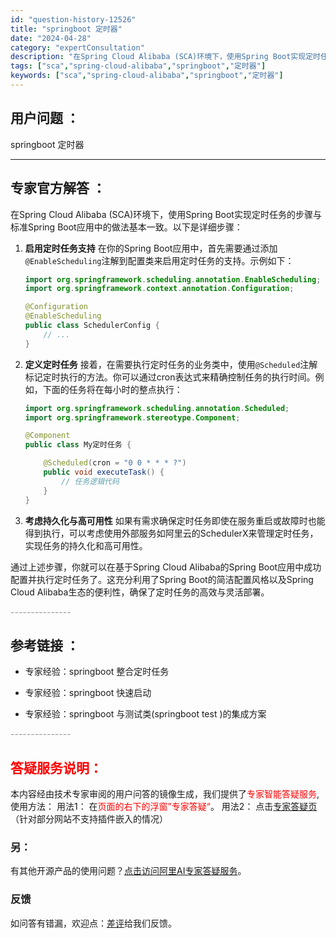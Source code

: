 ```yaml
---
id: "question-history-12526"
title: "springboot 定时器"
date: "2024-04-28"
category: "expertConsultation"
description: "在Spring Cloud Alibaba (SCA)环境下，使用Spring Boot实现定时任务的步骤与标准Spring Boot应用中的做法基本一致。以下是详细步骤：1. **启用定时任务支持**   在你的Spring Boot应用中，首先需要通过添加`@EnableScheduling`注"
tags: ["sca","spring-cloud-alibaba","springboot","定时器"]
keywords: ["sca","spring-cloud-alibaba","springboot","定时器"]
---
```


## 用户问题 ： 
 springboot 定时器  

---------------
## 专家官方解答 ：

在Spring Cloud Alibaba (SCA)环境下，使用Spring Boot实现定时任务的步骤与标准Spring Boot应用中的做法基本一致。以下是详细步骤：

1. **启用定时任务支持**
   在你的Spring Boot应用中，首先需要通过添加`@EnableScheduling`注解到配置类来启用定时任务的支持。示例如下：
   ```java
   import org.springframework.scheduling.annotation.EnableScheduling;
   import org.springframework.context.annotation.Configuration;

   @Configuration
   @EnableScheduling
   public class SchedulerConfig {
       // ...
   }
   ```

2. **定义定时任务**
   接着，在需要执行定时任务的业务类中，使用`@Scheduled`注解标记定时执行的方法。你可以通过cron表达式来精确控制任务的执行时间。例如，下面的任务将在每小时的整点执行：
   ```java
   import org.springframework.scheduling.annotation.Scheduled;
   import org.springframework.stereotype.Component;

   @Component
   public class My定时任务 {

       @Scheduled(cron = "0 0 * * * ?")
       public void executeTask() {
           // 任务逻辑代码
       }
   }
   ```

3. **考虑持久化与高可用性**
   如果有需求确保定时任务即使在服务重启或故障时也能得到执行，可以考虑使用外部服务如阿里云的SchedulerX来管理定时任务，实现任务的持久化和高可用性。

通过上述步骤，你就可以在基于Spring Cloud Alibaba的Spring Boot应用中成功配置并执行定时任务了。这充分利用了Spring Boot的简洁配置风格以及Spring Cloud Alibaba生态的便利性，确保了定时任务的高效与灵活部署。


<font color="#949494">---------------</font> 


## 参考链接 ：

* 专家经验：springboot 整合定时任务 
 
 * 专家经验：springboot 快速启动 
 
 * 专家经验：springboot 与测试类(springboot test )的集成方案 


 <font color="#949494">---------------</font> 
 


## <font color="#FF0000">答疑服务说明：</font> 

本内容经由技术专家审阅的用户问答的镜像生成，我们提供了<font color="#FF0000">专家智能答疑服务</font>,使用方法：
用法1： 在<font color="#FF0000">页面的右下的浮窗”专家答疑“</font>。
用法2： 点击[专家答疑页](https://answer.opensource.alibaba.com/docs/intro)（针对部分网站不支持插件嵌入的情况）
### 另：


有其他开源产品的使用问题？[点击访问阿里AI专家答疑服务](https://answer.opensource.alibaba.com/docs/intro)。
### 反馈
如问答有错漏，欢迎点：[差评](https://ai.nacos.io/user/feedbackByEnhancerGradePOJOID?enhancerGradePOJOId=12619)给我们反馈。
